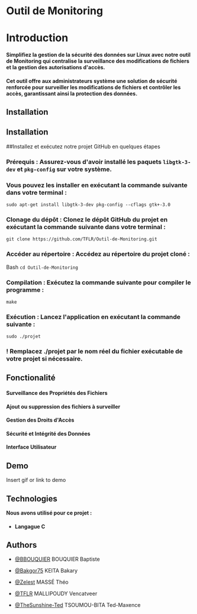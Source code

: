 
# Outil de Monitoring

# Introduction 

#### Simplifiez la gestion de la sécurité des données sur Linux avec notre outil de Monitoring qui centralise la surveillance des modifications de fichiers et la gestion des autorisations d'accès.

#### Cet outil offre aux administrateurs système une solution de sécurité renforcée pour surveiller les modifications de fichiers et contrôler les accès, garantissant ainsi la protection des données. 


## Installation 

## Installation

##Installez et exécutez notre projet GitHub en quelques étapes

### Prérequis : Assurez-vous d'avoir installé les paquets ```libgtk-3-dev``` et ```pkg-config``` sur votre système. 

### Vous pouvez les installer en exécutant la commande suivante dans votre terminal :


`````sudo apt-get install libgtk-3-dev pkg-config --cflags gtk+-3.0`````


### Clonage du dépôt : Clonez le dépôt GitHub du projet en exécutant la commande suivante dans votre terminal :

````git clone https://github.com/TFLR/Outil-de-Monitoring.git```` 


### Accéder au répertoire : Accédez au répertoire du projet cloné :
Bash
```` cd Outil-de-Monitoring ````


### Compilation : Exécutez la commande suivante pour compiler le programme :

````make````


### Exécution : Lancez l'application en exécutant la commande suivante : 
``` sudo ./projet ```

###  ! Remplacez ./projet par le nom réel du fichier exécutable de votre projet si nécessaire.


## Fonctionalité 

#### Surveillance des Propriétés des Fichiers

#### Ajout ou suppression des fichiers à surveiller

#### Gestion des Droits d'Accès

#### Sécurité et Intégrité des Données

#### Interface Utilisateur
## Demo

Insert gif or link to demo


## Technologies

**Nous avons utilisé pour ce projet :**

 - #### Langague C 


## Authors

- [@BBOUQUIER](https://github.com/BBOUQUIER) BOUQUIER Baptiste 

- [@Bakgor75](https://github.com/Bakgor75) KEITA Bakary

- [@Zelest](https://github.com/Zelest) MASSÉ Théo

- [@TFLR](https://github.com/TFLR) MALLIPOUDY Vencatveer

- [@TheSunshine-Ted](https://github.com/The-SunshineTed) TSOUMOU-BITA Ted-Maxence 

 
